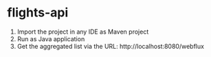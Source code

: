 # flights-api
1. Import the project in any IDE as Maven project
2. Run as Java application
3. Get the aggregated list via the URL: http://localhost:8080/webflux
